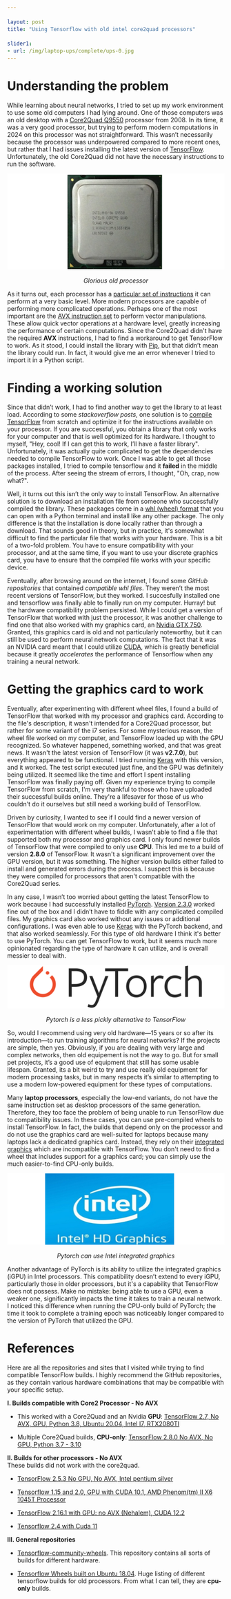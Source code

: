 ```yaml
---

layout: post  
title: "Using Tensorflow with old intel core2quad processors"

slider1:  
- url: /img/laptop-ups/complete/ups-0.jpg
---
```


# Understanding the problem
While learning about neural networks, I tried to set up my work environment to use some old computers I had lying around. One of those computers was an old desktop with a [Core2Quad Q9550](https://www.cpu-monkey.com/en/cpu-intel_core_2_quad_q9550) processor from 2008. In its time, it was a very good processor, but trying to perform modern computations in 2024 on this processor was not straightforward. This wasn’t necessarily because the processor was underpowered compared to more recent ones, but rather that I had issues installing the latest version of [TensorFlow](https://www.tensorflow.org/). Unfortunately, the old Core2Quad did not have the necessary instructions to run the software.

![image](/img/old-computer/core2quad.jpeg)
<p align="center"><i>Glorious old processor</i></p>

As it turns out, each processor has a [particular set of instructions](https://www.learncomputerscienceonline.com/instruction-set-architecture/) it can perform at a very basic level. More modern processors are capable of performing more complicated operations. Perhaps one of the most important are the [AVX instruction set](https://en.wikipedia.org/wiki/Advanced_Vector_Extensions) to perform vector manipulations. These allow quick vector operations at a hardware level, greatly increasing the performance of certain computations. Since the Core2Quad didn't have the required **AVX** instructions, I had to find a workaround to get TensorFlow to work. As it stood, I could install the library with [Pip](https://pypi.org/project/pip/), but that didn’t mean the library could run. In fact, it would give me an error whenever I tried to import it in a Python script.

# Finding a working solution
Since that didn’t work, I had to find another way to get the library to at least load. According to some *stackoverflow posts*, one solution is to [compile TensorFlow](https://www.tensorflow.org/install/source) from scratch and optimize it for the instructions available on your processor. If you are successful, you obtain a library that only works for your computer and that is well optimized for its hardware. I thought to myself, "Hey, cool! If I can get this to work, I’ll have a faster library". Unfortunately, it was actually quite complicated to get the dependencies needed to compile TensorFlow to work. Once I was able to get all those packages installed, I tried to compile tensorflow and it **failed** in the middle of the process. After seeing the stream of errors, I thought, "Oh, crap, now what?". 

Well, it turns out this isn’t the only way to install TensorFlow. An alternative solution is to download an installation file from someone who successfully compiled the library. These packages come in a [whl (wheel) format](https://realpython.com/python-wheels/) that you can open with a Python terminal and install like any other package. The only difference is that the installation is done locally rather than through a download. That sounds good in theory, but in practice, it's somewhat difficult to find the particular file that works with your hardware. This is a bit of a two-fold problem. You have to ensure compatibility with your processor, and at the same time, if you want to use your discrete graphics card, you have to ensure that the compiled file works with your specific device. 

Eventually, after browsing around on the internet, I found some _GitHub repositories_ that contained _compatible whl files_. They weren’t the most recent versions of TensorFlow, but they worked. I succesfully installed one and tensorflow was finally able to finally run on my computer. Hurray! but the hardware compatibility problem persisted. While I could get a version of TensorFlow that worked with just the processor, it was another challenge to find one that also worked with my graphics card, an [Nvidia GTX 750](https://www.nvidia.com/en-us/geforce/graphics-cards/geforce-gtx-750/specifications/). Granted, this graphics card is old and not particularly noteworthy, but it can still be used to perform neural network computations. The fact that it was an NVIDIA card meant that I could utilize [CUDA](https://en.wikipedia.org/wiki/CUDA), which is greatly beneficial because it greatly _accelerates_ the performance of Tensorflow when any training a neural network.

# Getting the graphics card to work
Eventually, after experimenting with different wheel files, I found a build of TensorFlow that worked with my processor and graphics card. According to the file's description, it wasn't intended for a Core2Quad processor, but rather for some variant of the i7 series. For some mysterious reason, the wheel file worked on my computer, and TensorFlow loaded up with the GPU recognized. So whatever happened, something worked, and that was great news. It wasn't the latest version of TensorFlow (it was **v2.7.0**), but everything appeared to be functional. I tried running [Keras](https://keras.io/) with this version, and it worked. The test script executed just fine, and the GPU was definitely being utilized. It seemed like the time and effort I spent installing TensorFlow was finally paying off. Given my experience trying to compile TensorFlow from scratch, I'm very thankful to those who have uploaded their successful builds online. They're a lifesaver for those of us who couldn't do it ourselves but still need a working build of TensorFlow.

Driven by curiosity, I wanted to see if I could find a newer version of TensorFlow that would work on my computer. Unfortunately, after a lot of experimentation with different wheel builds, I wasn't able to find a file that supported both my processor and graphics card. I only found newer builds of TensorFlow that were compiled to only use **CPU**. This led me to a build of version **2.8.0** of TensorFlow. It wasn't a significant improvement over the GPU version, but it was something. The higher version builds either failed to install and generated errors during the process. I suspect this is because they were compiled for processors that aren't compatible with the Core2Quad series.

In any case, I wasn’t too worried about getting the latest TensorFlow to work because I had successfully installed [PyTorch](https://pytorch.org/). [Version 2.3.0](https://pytorch.org/blog/pytorch2-3/) worked fine out of the box and I didn’t have to fiddle with any complicated compiled files. My graphics card also worked without any issues or additional configurations. I was even able to use [Keras](https://keras.io/) with the PyTorch backend, and that also worked seamlessly. For this type of old hardware I think it's better to use PyTorch. You can get TensorFlow to work, but it seems much more opinionated regarding the type of hardware it can utilize, and is overall messier to deal with.

![image](/img/old-computer/pytorch.png)
<p align="center"><i>Pytorch is a less pickly alternative to TensorFlow</i></p>

So, would I recommend using very old hardware—15 years or so after its introduction—to run training algorithms for neural networks? If the projects are simple, then yes. Obviously, if you are dealing with very large and complex networks, then old equipement is not the way to go. But for small pet projects, it’s a good use of equipment that still has some usable lifespan. Granted, its a bit weird to try and use really old equipment for modern processing tasks, but in many respects it’s similar to attempting to use a modern low-powered equipment for these types of computations.

Many **laptop processors**, especially the low-end variants, do not have the same instruction set as desktop processors of the same generation. Therefore, they too face the problem of being unable to run TensorFlow due to compatibility issues. In these cases, you can use pre-compiled wheels to install TensorFlow. In fact, the builds that depend only on the processor and do not use the graphics card are well-suited for laptops because many laptops lack a dedicated graphics card. Instead, they rely on their [integrated graphics](https://www.intel.com/content/www/us/en/support/articles/000057824/graphics.html) which are incompatible with TensorFlow. You don't need to find a wheel that includes support for a graphics card; you can simply use the much easier-to-find CPU-only builds.

![image](/img/old-computer/intel-igpu.jpg)
<p align="center"><i>Pytorch can use Intel integrated graphics</i></p>

Another advantage of PyTorch is its ability to utilize the integrated graphics (iGPU) in Intel processors. This compatibility doesn’t extend to every iGPU, particularly those in older processors, but it's a capability that TensorFlow does not possess. Make no mistake: being able to use a GPU, even a weaker one, significantly impacts the time it takes to train a neural network. I noticed this difference when running the CPU-only build of PyTorch; the time it took to complete a training epoch was noticeably longer compared to the version of PyTorch that utilized the GPU.

# References
Here are all the repositories and sites that I visited while trying to find compatible TensorFlow builds. I highly recommend the GitHub repositories, as they contain various hardware combinations that may be compatible with your specific setup.

**I. Builds compatible with Core2 Processor - No AVX**

- This worked with a Core2Quad and an Nvidia **GPU**: [TensorFlow 2.7, No AVX, GPU, Python 3.8, Ubuntu 20.04, Intel I7, RTX2080TI
](https://github.com/jfrez/tensorflow-wheels/)

- Multiple Core2Quad builds, **CPU-only**: [TensorFlow 2.8.0 No AVX, No GPU, Python 3.7 - 3.10](https://github.com/yaroslavvb/tensorflow-community-wheels/issues/209)


**II. Builds for other processors - No AVX**   
These builds did not work with the core2quad. 

- [TensorFlow 2.5.3 No GPU, No AVX, Intel pentium silver](https://github.com/yaroslavvb/tensorflow-community-wheels/issues/212)

- [Tensorflow 1.15 and 2.0, GPU with CUDA 10.1, AMD Phenom(tm) II X6 1045T Processor](https://github.com/Shenziger/tensorflow-wheels?tab=readme-ov-file)

- [TensorFlow 2.16.1 with GPU: no AVX (Nehalem), CUDA 12.2](https://github.com/yaroslavvb/tensorflow-community-wheels/issues/226)

- [Tensorflow 2.4 with Cuda 11](https://github.com/marcossilva/tensorflow-cuda11-wheel)

**III. General repositories**

- [Tensorflow-community-wheels](https://github.com/yaroslavvb/tensorflow-community-wheels/issues). This repository contains all sorts of builds for different hardware. 

- [Tensorflow Wheels built on Ubuntu 18.04](https://tf.novaal.de/). Huge listing of different tensorflow builds for old processors. From what I can tell, they are **cpu-only** builds. 


